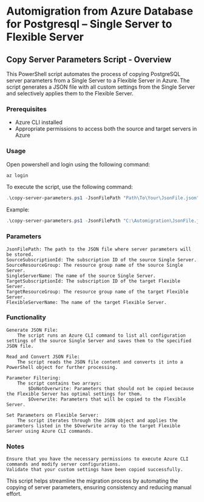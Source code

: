 # Automigration from Azure Database for Postgresql – Single Server to Flexible Server


## Copy Server Parameters Script - Overview

This PowerShell script automates the process of copying PostgreSQL server parameters from a Single Server to a Flexible Server in Azure. The script generates a JSON file with all custom settings from the Single Server and selectively applies them to the Flexible Server.

### Prerequisites

- Azure CLI installed
- Appropriate permissions to access both the source and target servers in Azure

### Usage

Open powershell and login using the following command:

```powershell
az login
```

To execute the script, use the following command:

```powershell
.\copy-server-parameters.ps1 -JsonFilePath "Path\To\Your\JsonFile.json" -SourceSubscriptionId "Value1" -SourceResourceGroup "Value2" -SingleServerName "Value3" -TargetSubscriptionId "Value4" -TargetResourceGroup "Value5" -FlexibleServerName "Value6"
```

Example:

```powershell
.\copy-server-parameters.ps1 -JsonFilePath "C:\Automigration\JsonFile.json" -SourceSubscriptionId "11111111-1111-1111-1111-111111111111" -SourceResourceGroup "my-source-rg" -SingleServerName "source-server-single" -TargetSubscriptionId "11111111-1111-1111-1111-111111111111" -TargetResourceGroup "my-target-rg" -FlexibleServerName "target-server-flexible"
```

### Parameters

    JsonFilePath: The path to the JSON file where server parameters will be stored.
    SourceSubscriptionId: The subscription ID of the source Single Server.
    SourceResourceGroup: The resource group name of the source Single Server.
    SingleServerName: The name of the source Single Server.
    TargetSubscriptionId: The subscription ID of the target Flexible Server.
    TargetResourceGroup: The resource group name of the target Flexible Server.
    FlexibleServerName: The name of the target Flexible Server.

### Functionality

    Generate JSON File:
        The script runs an Azure CLI command to list all configuration settings of the source Single Server and saves them to the specified JSON file.

    Read and Convert JSON File:
        The script reads the JSON file content and converts it into a PowerShell object for further processing.

    Parameter Filtering:
        The script contains two arrays:
            $DoNotOverwrite: Parameters that should not be copied because the Flexible Server has optimal settings for them.
            $Overwrite: Parameters that will be copied to the Flexible Server.

    Set Parameters on Flexible Server:
        The script iterates through the JSON object and applies the parameters listed in the $Overwrite array to the target Flexible Server using Azure CLI commands.

### Notes

    Ensure that you have the necessary permissions to execute Azure CLI commands and modify server configurations.
    Validate that your custom settings have been copied successfully.

This script helps streamline the migration process by automating the copying of server parameters, ensuring consistency and reducing manual effort.